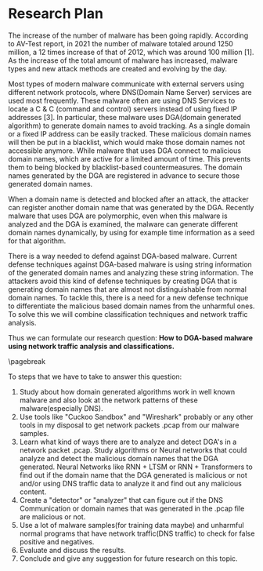 # Research Plan

The increase of the number of malware has been going rapidly.
According to AV-Test report, in 2021 the number of malware totaled around 1250
million, a 12 times increase of that of 2012, which was around 100 million [1].
As the increase of the total amount of malware has increased, malware types and
new attack methods are created and evolving by the day.

Most types of modern malware communicate with external servers using different network protocols, where DNS(Domain Name Server) services are used most frequently. These malware often are using DNS Services to locate a C \& C (command and control) servers instead
of using fixed IP addresses [3]. In particular, these malware uses DGA(domain generated algorithm) to generate domain names to avoid tracking. As a single domain or a fixed IP address can be easily tracked. These malicious domain names will then be put in a blacklist, which would make those domain names not accessible anymore. While malware that uses DGA connect to malicious domain names, which are active for a limited amount of time. This prevents them to being blocked by blacklist-based countermeasures. The domain names generated by the DGA are registered in advance
to secure those generated domain names.

When a domain name is detected and blocked after an attack, the attacker can register another domain name that was generated by the DGA. Recently malware that uses DGA are polymorphic, even when this malware is analyzed and the DGA is examined, the malware can generate different domain names dynamically, by using for example time information as a seed for that algorithm.

There is a way needed to defend against DGA-based malware. Current defense techniques against DGA-based malware is using string information of the generated domain names and analyzing these string information. The attackers avoid this kind of defense techniques by creating DGA that is generating domain names that are almost not distinguishable from normal domain names. To tackle this, there is a need for a new defense technique to differentiate the malicious based domain names from the unharmful ones. To solve this we will combine classification techniques and network traffic analysis.

Thus we can formulate our research question: 
**How to DGA-based malware using network traffic analysis and classifications.**

\pagebreak

To steps that we have to take to answer this question:

1. Study about how domain generated algorithms work in well known malware and also look at the network patterns of these malware(especially DNS).
2. Use tools like "Cuckoo Sandbox" and "Wireshark" probably or any other tools in my disposal to get network packets .pcap from our malware samples.
3. Learn what kind of ways there are to analyze and detect DGA's in a network packet .pcap. Study algorithms or Neural networks that could analyze and detect the malicious domain names that the DGA generated. Neural Networks like RNN + LTSM or RNN + Transformers to find out if the domain name that the DGA generated is malicious or not and/or using DNS traffic data to analyze it and find out any malicious content.
4. Create a "detector" or "analyzer" that can figure out if the DNS Communication or domain names that was generated in the .pcap file are malicious or not.
5. Use a lot of malware samples(for training data maybe) and unharmful normal programs that have network traffic(DNS traffic) to check for false positive and negatives.
6. Evaluate and discuss the results.
7. Conclude and give any suggestion for future research on this topic.
